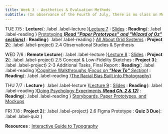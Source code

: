 ```yaml
---
title: Week 3 - Aesthetics & Evaluation Methods
subtitle: (In observance of the Fourth of July, there is no class on Monday, so no Studio this week.)
---
```


TUE 7/5
: **<bold>Lecture</bold>**{: .label .label-lecture }[Lecture 7](#)
   : [Slides](#)
: **<bold>Reading</bold>**{: .label .label-reading } [Prototyping _**(Read "Paper Prototypes" and "Wizard of Oz" sections)**_](http://courses.csail.mit.edu/6.831/2014/readings/L10-prototyping/#paper-prototypes)
: **<bold>Reading</bold>**{: .label .label-reading } [All About Grid Systems](
https://webdesign.tutsplus.com/articles/all-about-grid-systems--webdesign-14471)
: **<bold>Project 2</bold>**{: .label .label-project} 2.4 Observational Studies & Synthesis

WED 7/6
: **<bold>Remote Lecture</bold>**{: .label .label-lecture }[Lecture 8](#)
   : [Slides](#)
: **<bold>Project 2</bold>**{: .label .label-project} 2.5 Concept & Low-Fidelity Sketches
: **<bold>Project 3</bold>**{: .label .label-project} 2-3 Additional Tasks, Final Report 
: **<bold>Reading</bold>**{: .label .label-reading }[Cognitive Walkthroughs _(Focus on **"How To"** Section)_](https://www.usabilitybok.org/cognitive-walkthrough)
: **<bold>Reading</bold>**{: .label .label-reading }[The Racial Bias Built into Photography)](https://drive.google.com/file/d/1sQ57eZtYvSphDrc0OM-F9QqsqRX91SIS/view?usp=sharing)


THU 7/7
: **<bold>Lecture</bold>**{: .label .label-lecture }[Lecture 9](#)
  : [Slides](#)
: **<bold>Reading</bold>**{: .label .label-reading }[Doing Psychology Experiments _**(Read Ch. 2 & 12)**_](https://drive.google.com/file/d/1U5qLPzlmmLgTh1nPyPvtdTXWG3ylhazi/view?usp=sharing)
: **<bold>Reading</bold>**{: .label .label-reading } [ Storyboards, Paper Prototypes, and Mockups](https://www.youtube.com/watch?v=z4glsttyxw8)



FRI 7/8
: **<bold>Project 2</bold>**{: .label .label-project} 2.6 Figma Prototype
: **<bold>Quiz 3 Due</bold>**{: .label .label-quiz }

**Resources**
: [Interactive Guide to Typography](http://www.kaikkonendesign.fi.s3-website-eu-west-1.amazonaws.com/typography/)

